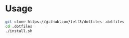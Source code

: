 # Usage
```bash
git clone https://github.com/telf3/dotfiles .dotfiles
cd .dotfiles
./install.sh
```
